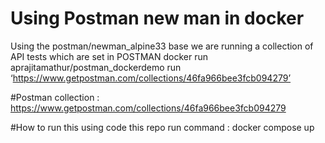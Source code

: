 # Using Postman new man in docker 
Using the postman/newman_alpine33 base we are running a collection of API tests which are set in POSTMAN 
docker run aprajitamathur/postman_dockerdemo run ‘https://www.getpostman.com/collections/46fa966bee3fcb094279’

#Postman collection : 
https://www.getpostman.com/collections/46fa966bee3fcb094279

#How to run this using code this repo
 run command : docker compose up  
